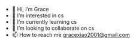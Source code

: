 - 👋 Hi, I’m Grace
- 👀 I’m interested in cs
- 🌱 I’m currently learning cs
- 💞️ I’m looking to collaborate on cs
- 📫 How to reach me gracexiao2001@gmail.com

<!---
gracexiao1029/gracexiao1029 is a ✨ special ✨ repository because its `README.md` (this file) appears on your GitHub profile.
You can click the Preview link to take a look at your changes.
--->
